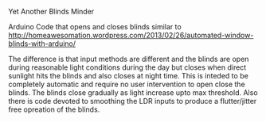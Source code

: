 Yet Another Blinds Minder

Arduino Code that opens and closes blinds similar to
http://homeawesomation.wordpress.com/2013/02/26/automated-window-blinds-with-arduino/
 
The difference is that input methods are different and the blinds are 
open during reasonable light conditions during the day but closes 
when direct sunlight hits the blinds and also closes at night 
time. This is inteded to be completely automatic and require no 
user intervention to open close the blinds. The blinds close 
gradually as light increase upto max threshold. Also there is code
devoted to smoothing the LDR inputs to produce a flutter/jitter
free opreation of the blinds.
 
